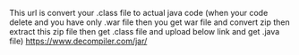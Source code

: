 This url is convert your .class file to actual java code (when your code delete and you have only .war file then you get war file and convert zip then extract this zip file then 
get .class file and upload below link and get .java file)
https://www.decompiler.com/jar/
